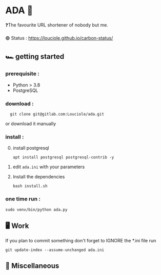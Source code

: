 # ADA 🐛

❓️The favourite URL shortener of nobody but me. <br>  
🟢 Status : https://louciole.github.io/carbon-status/

## 🏎️ getting started

### prerequisite :
- Python > 3.8
- PostgreSQL

### download :
      git clone git@gitlab.com:Louciole/ada.git  
or download it manually


### install :

0. install postgresql

       apt install postgresql postgresql-contrib -y
1. edit `ada.ini` with your parameters

2. Install the dependencies

       bash install.sh  

### one time run :

	sudo venv/bin/python ada.py  



## 🖥️ Work
If you plan to commit something don't forget to IGNORE the *.ini file
run

	git update-index --assume-unchanged ada.ini

## 🧶 Miscellaneous
